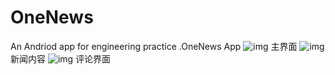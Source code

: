 # OneNews
An Andriod app for engineering practice .OneNews App
![img](https://github.com/Booksun54/OneNews/blob/master/image/01.png)
主界面
![img](https://github.com/Booksun54/OneNews/blob/master/image/02.png)
新闻内容
![img](https://github.com/Booksun54/OneNews/blob/master/image/03.png)
评论界面
